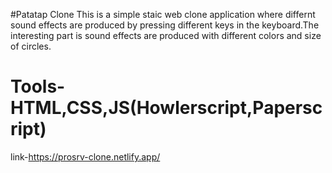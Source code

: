 #Patatap Clone
This is a simple staic web clone application where differnt sound effects are produced by pressing different keys in the keyboard.The interesting part is sound effects are produced with different colors and size of circles.
# Tools- HTML,CSS,JS(Howlerscript,Paperscript)
link-https://prosrv-clone.netlify.app/
